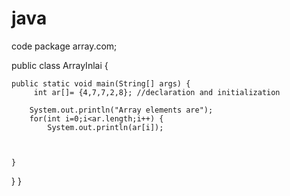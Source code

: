 # java
code
package array.com;

public class ArrayInlai {

	public static void main(String[] args) {
         int ar[]= {4,7,7,2,8}; //declaration and initialization
		
		System.out.println("Array elements are");
		for(int i=0;i<ar.length;i++) {
			System.out.println(ar[i]);



	}

}
}
